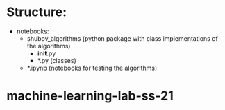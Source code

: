 # Structure:

- notebooks:
    - shubov_algorithms (python package with class implementations of the algorithms)
        - __init__.py
        - *.py (classes)
    - *.ipynb (notebooks for testing the algorithms)
# machine-learning-lab-ss-21
